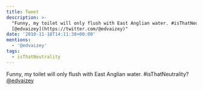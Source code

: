```yaml
---
title: Tweet
description: >-
  "Funny, my toilet will only flush with East Anglian water. #isThatNeutrality?
  [@edvaizey](https://twitter.com/@edvaizey)"
date: '2010-11-18T14:11:38+00:00'
mentions:
  - '@edvaizey'
tags:
  - isThatNeutrality
---
```

Funny, my toilet will only flush with East Anglian water. #isThatNeutrality? [@edvaizey](https://twitter.com/@edvaizey)
